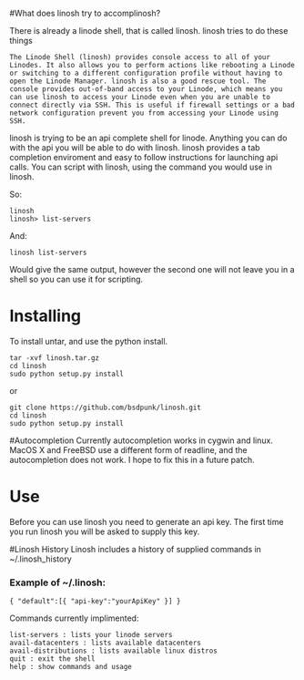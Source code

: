 #What does linosh try to accomplinosh?

There is already a linode shell, that is called linosh. linosh tries to do these things

```
The Linode Shell (linosh) provides console access to all of your Linodes. It also allows you to perform actions like rebooting a Linode or switching to a different configuration profile without having to open the Linode Manager. linosh is also a good rescue tool. The console provides out-of-band access to your Linode, which means you can use linosh to access your Linode even when you are unable to connect directly via SSH. This is useful if firewall settings or a bad network configuration prevent you from accessing your Linode using SSH.
```

linosh is trying to be an api complete shell for linode. Anything you can do with the api you will be able to do with linosh. linosh provides a tab completion enviroment and easy to follow instructions for launching api calls. You can script with linosh, using the command you would use in linosh.

So:

```
linosh
linosh> list-servers
```
And:
```
linosh list-servers
```
Would give the same output, however the second one will not leave you in a shell so you can use it for scripting.

# Installing
To install untar, and use the python install.

```
tar -xvf linosh.tar.gz
cd linosh
sudo python setup.py install 
```
or

```
git clone https://github.com/bsdpunk/linosh.git
cd linosh
sudo python setup.py install
```
#Autocompletion
Currently autocompletion works in cygwin and linux. MacOS X and FreeBSD use a different form of readline, and the autocompletion does not work. I hope to fix this in a future patch.

# Use
Before you can use linosh you need to generate an api key. The first time you run linosh you will be asked to supply this key.

#Linosh History
Linosh includes a history of supplied commands in ~/.linosh_history

### Example of ~/.linosh:

```
{ "default":[{ "api-key":"yourApiKey" }] } 
```

Commands currently implimented:

```
list-servers : lists your linode servers
avail-datacenters : lists available datacenters
avail-distributions : lists available linux distros
quit : exit the shell
help : show commands and usage
```

